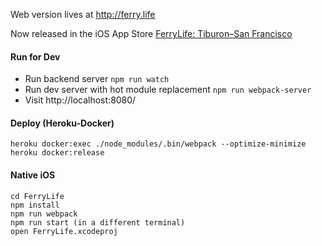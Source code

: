 Web version lives at http://ferry.life

Now released in the iOS App Store 
[FerryLife: Tiburon–San Francisco](https://appsto.re/us/Kupu7.i)

#### Run for Dev

* Run backend server `npm run watch`
* Run dev server with hot module replacement `npm run webpack-server`
* Visit http://localhost:8080/

#### Deploy (Heroku-Docker)

    heroku docker:exec ./node_modules/.bin/webpack --optimize-minimize
    heroku docker:release

#### Native iOS

    cd FerryLife
    npm install
    npm run webpack
    npm run start (in a different terminal)
    open FerryLife.xcodeproj
